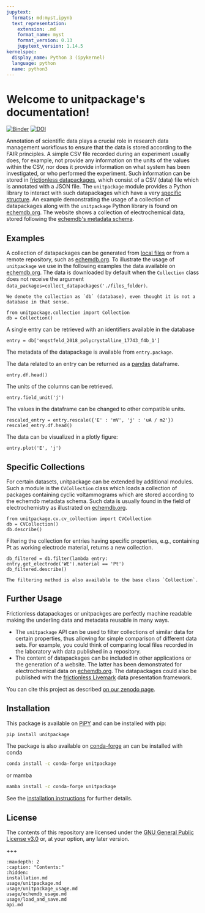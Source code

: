 ```yaml
---
jupytext:
  formats: md:myst,ipynb
  text_representation:
    extension: .md
    format_name: myst
    format_version: 0.13
    jupytext_version: 1.14.5
kernelspec:
  display_name: Python 3 (ipykernel)
  language: python
  name: python3
---
```


# Welcome to unitpackage's documentation!

[![Binder](https://mybinder.org/badge_logo.svg)](https://mybinder.org/v2/gh/echemdb/unitpackage/0.7.0?urlpath=tree%2Fdoc%2Fusage%2Fentry_interactions.md)
[![DOI](https://zenodo.org/badge/637997870.svg)](https://zenodo.org/badge/latestdoi/637997870)

Annotation of scientific data plays a crucial role in research data management workflows to ensure that the data is stored according to the FAIR principles. A simple CSV file recorded during an experiment usually does, for example, not provide any information on the units of the values within the CSV, nor does it provide information on what system has been investigated, or who performed the experiment. Such information can be stored in [frictionless datapackages](https://frictionlessdata.io/), which consist of a CSV (data) file which is annotated with a JSON file.
The `unitpackage` module provides a Python library to interact with such datapackages which have a very [specific structure](usage/unitpackage.md).
An example demonstrating the usage of a collection of datapackages along with the `unitpackage` Python library is found on [echemdb.org](https://www.echemdb.org/cv). The website shows a collection of electrochemical data, stored following the [echemdb's metadata schema](https://github.com/echemdb/metadata-schema).

## Examples

A collection of datapackages can be generated from [local files](usage/local_collection.md) or from a remote repository, such as [echemdb.org](https://www.echemdb.org). To illustrate the usage of `unitpackage` we use in the following examples the data available on [echemdb.org](https://www.echemdb.org/cv). The data is downloaded by default when the `Collection` class does not receive the argument `data_packages=collect_datapackages('./files_folder)`.

```{note}
We denote the collection as `db` (database), even thought it is not a database in that sense.
```

```{code-cell} ipython3
from unitpackage.collection import Collection
db = Collection()
```

A single entry can be retrieved with an identifiers available in the database

```{code-cell} ipython3
entry = db['engstfeld_2018_polycrystalline_17743_f4b_1']
```

The metadata of the datapackage is available from `entry.package`.

The data related to an entry can be returned as a [pandas](https://pandas.pydata.org/) dataframe.

```{code-cell} ipython3
entry.df.head()
```

The units of the columns can be retrieved.

```{code-cell} ipython3
entry.field_unit('j')
```

The values in the dataframe can be changed to other compatible units.

```{code-cell} ipython3
rescaled_entry = entry.rescale({'E' : 'mV', 'j' : 'uA / m2'})
rescaled_entry.df.head()
```

The data can be visualized in a plotly figure:

```{code-cell} ipython3
entry.plot('E', 'j')
```

## Specific Collections

For certain datasets, unitpackage can be extended by additional modules. Such a module is the `CVCollection` class which loads a collection of packages containing cyclic voltammograms which are stored according to the echemdb metadata schema. Such data is usually found in the field of electrochemistry as illustrated on [echemdb.org](https://www.echemdb.org/cv).

```{code-cell} ipython3
from unitpackage.cv.cv_collection import CVCollection
db = CVCollection()
db.describe()
```

Filtering the collection for entries having specific properties, e.g., containing Pt as working electrode material, returns a new collection.

```{code-cell} ipython3
db_filtered = db.filter(lambda entry: entry.get_electrode('WE').material == 'Pt')
db_filtered.describe()
```

```{note}
The filtering method is also available to the base class `Collection`.
```

## Further Usage

Frictionless datapackages or unitpackges are perfectly machine readable making the underling data and metadata reusable in many ways.

* The `unitpackage` API can be used to filter collections of similar data for certain properties, thus allowing for simple comparison of different data sets. For example, you could think of comparing local files recorded in the laboratory with data published in a repository.
* The content of datapackages can be included in other applications or the generation of a website. The latter has been demonstrated for electrochemical data on [echemdb.org](https://www.echemdb.org/cv). The datapackages could also be published with the [frictionless Livemark](https://livemark.frictionlessdata.io/) data presentation framework.

You can cite this project as described [on our zenodo page](https://zenodo.org/badge/latestdoi/637997870).

## Installation

This package is available on [PiPY](https://pypi.org/project/unitpackage/) and can be installed with pip:

```sh .noeval
pip install unitpackage
```

The package is also available on [conda-forge](https://github.com/conda-forge/unitpackage-feedstock) an can be installed with conda

```sh .noeval
conda install -c conda-forge unitpackage
```

or mamba

```sh .noeval
mamba install -c conda-forge unitpackage
```

See the [installation instructions](installation.md) for further details.

## License

The contents of this repository are licensed under the [GNU General Public
License v3.0](https://www.gnu.org/licenses/gpl-3.0.html) or, at your option, any later version.

+++

```{toctree}
:maxdepth: 2
:caption: "Contents:"
:hidden:
installation.md
usage/unitpackage.md
usage/unitpackage_usage.md
usage/echemdb_usage.md
usage/load_and_save.md
api.md
```
